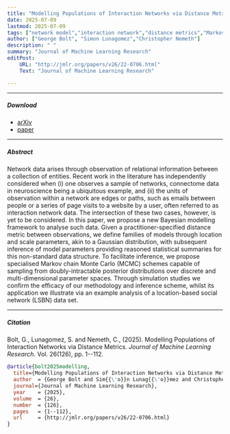 ```yaml
---
title: "Modelling Populations of Interaction Networks via Distance Metrics"
date: 2025-07-09
lastmod: 2025-07-09
tags: ["network model","interaction network","distance metrics","Markov chain Monte Carlo","MCMC"]
author: ["George Bolt", "Simon Lunagomez","Christopher Nemeth"]
description: " "
summary: "Journal of Machine Learning Research"
editPost:
    URL: "http://jmlr.org/papers/v26/22-0706.html"
    Text: "Journal of Machine Learning Research"

---
```


---


##### Download

+ [arXiv](https://arxiv.org/abs/2206.09995)
+ [paper](http://jmlr.org/papers/v26/22-0706.html)


---
##### Abstract

Network data arises through observation of relational information between a collection of entities. Recent work in the literature has independently considered when (i) one observes a sample of networks, connectome data in neuroscience being a ubiquitous example, and (ii) the units of observation within a network are edges or paths, such as emails between people or a series of page visits to a website by a user, often referred to as interaction network data. The intersection of these two cases, however, is yet to be considered. In this paper, we propose a new Bayesian modelling framework to analyse such data. Given a practitioner-specified distance metric between observations, we define families of models through location and scale parameters, akin to a Gaussian distribution, with subsequent inference of model parameters providing reasoned statistical summaries for this non-standard data structure. To facilitate inference, we propose specialised Markov chain Monte Carlo (MCMC) schemes capable of sampling from doubly-intractable posterior distributions over discrete and multi-dimensional parameter spaces. Through simulation studies we confirm the efficacy of our methodology and inference scheme, whilst its application we illustrate via an example analysis of a location-based social network (LSBN) data set.


---
##### Citation

Bolt, G., Lunagomez, S. and Nemeth, C., (2025). Modelling Populations of Interaction Networks via Distance Metrics. *Journal of Machine Learning Research*. Vol. 26(126), pp. 1--112. 

```BibTeX
@article{bolt2025modelling,
  title={Modelling Populations of Interaction Networks via Distance Metrics},
  author  = {George Bolt and Sim{{\'o}}n Lunag{{\'o}}mez and Christopher Nemeth},
  journal={Journal of Machine Learning Research},
  year    = {2025},
  volume  = {26},
  number  = {126},
  pages   = {1--112},
  url     = {http://jmlr.org/papers/v26/22-0706.html}
}
```

